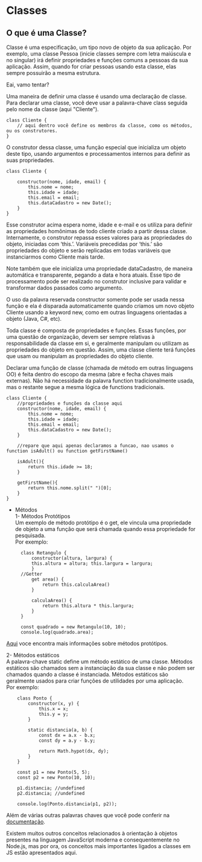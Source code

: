 # Classes

## O que é uma Classe?

Classe é uma especificação, um tipo novo de objeto da sua aplicação. Por exemplo, uma classe Pessoa (inicie classes sempre com letra maiúscula e no singular) irá definir propriedades e funções comuns a pessoas da sua aplicação. Assim, quando for criar pessoas usando esta classe, elas sempre possuirão a mesma estrutura. <br>

Eai, vamo tentar? <br>

Uma maneira de definir uma classe é usando uma declaração de classe. Para declarar uma classe, você deve usar a palavra-chave class seguida pelo nome da classe (aqui "Cliente").

    class Cliente {
        // aqui dentro você define os membros da classe, como os métodos, ou os construtores.
    }

O construtor dessa classe, uma função especial que inicializa um objeto deste tipo, usando argumentos e processamentos internos para definir as suas propriedades.

    class Cliente {

        constructor(nome, idade, email) {
            this.nome = nome;
            this.idade = idade;
            this.email = email;
            this.dataCadastro = new Date();
        }
    }

Esse construtor acima espera nome, idade e e-mail e os utiliza para definir as propriedades homônimas de todo cliente criado a partir dessa classe. Internamente, o construtor repassa esses valores para as propriedades do objeto, iniciadas com ‘this.’. Variáveis precedidas por ‘this.’ são propriedades do objeto e serão replicadas em todas variáveis que instanciarmos como Cliente mais tarde. <br>

Note também que ele inicializa uma propriedade dataCadastro, de maneira automática e transparente, pegando a data e hora atuais. Esse tipo de processamento pode ser realizado no construtor inclusive para validar e transformar dados passados como argumento. <br>

O uso da palavra reservada constructor somente pode ser usada nessa função e ela é disparada automaticamente quando criamos um novo objeto Cliente usando a keyword new, como em outras linguagens orientadas a objeto (Java, C#, etc). <br>

Toda classe é composta de propriedades e funções. Essas funções, por uma questão de organização, devem ser sempre relativas à responsabilidade da classe em si, e geralmente manipulam ou utilizam as propriedades do objeto em questão. Assim, uma classe cliente terá funções que usam ou manipulam as propriedades do objeto cliente. <br>

Declarar uma função de classe (chamada de método em outras linguagens OO) é feita dentro do escopo da mesma (abre e fecha chaves mais externas). Não há necessidade da palavra function tradicionalmente usada, mas o restante segue a mesma lógica de functions tradicionais. <br>

    class Cliente {
        //propriedades e funções da classe aqui
        constructor(nome, idade, email) {
            this.nome = nome;
            this.idade = idade;
            this.email = email;
            this.dataCadastro = new Date();
        }

        //repare que aqui apenas declaramos a funcao, nao usamos o function isAdult() ou function getFirstName()

        isAdult(){
            return this.idade >= 18;
        }
    
        getFirstName(){
            return this.nome.split(" ")[0];
        }
    }


* Métodos <br>
1- Métodos Protótipos <br>
Um exemplo de método protótipo é o get, ele vincula uma propriedade de objeto a uma função que será chamada quando essa propriedade for pesquisada. <br>
Por exemplo:

        class Retangulo {
            constructor(altura, largura) {
            this.altura = altura; this.largura = largura;
            }
        //Getter
            get area() {
                return this.calculaArea()
            }

            calculaArea() {
                return this.altura * this.largura;
            }
        }

        const quadrado = new Retangulo(10, 10);
        console.log(quadrado.area);

[Aqui](https://developer.mozilla.org/en-US/docs/Web/JavaScript/Reference/Functions/Method_definitions) voce encontra mais informações sobre métodos protótipos. <br>

 2- Métodos estáticos <br>
A palavra-chave static define um método estático de uma classe. Métodos estáticos são chamados sem a instanciação da sua classe e não podem ser chamados quando a classe é instanciada. Métodos estáticos são geralmente usados para criar funções de utilidades por uma aplicação. <br>
Por exemplo:

        class Ponto {
            constructor(x, y) {
                this.x = x;
                this.y = y;
            }

            static distancia(a, b) {
                const dx = a.x - b.x;
                const dy = a.y - b.y;

                return Math.hypot(dx, dy);
            }
        }

        const p1 = new Ponto(5, 5);
        const p2 = new Ponto(10, 10);

        p1.distancia; //undefined
        p2.distancia; //undefined

        console.log(Ponto.distancia(p1, p2));

Além de várias outras palavras chaves que você pode conferir na [documentação](https://developer.mozilla.org/pt-BR/docs/Web/JavaScript/Reference/Classes). <br>

Existem muitos outros conceitos relacionados à orientação à objetos presentes na linguagem JavaScript moderna e consequentemente no Node.js, mas por ora, os conceitos mais importantes ligados a classes em JS estão apresentados aqui.
